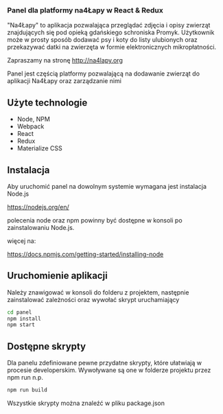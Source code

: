 ### Panel dla platformy na4Łapy w React & Redux

"Na4Łapy" to aplikacja pozwalająca przeglądać zdjęcia i opisy zwierząt znajdujących się pod opieką gdańskiego schroniska Promyk. Użytkownik może w prosty sposób dodawać psy i koty do listy ulubionych oraz przekazywać datki na zwierzęta w formie elektronicznych mikropłatności.

Zapraszamy na stronę http://na4lapy.org

Panel jest częścią platformy pozwalającą na dodawanie zwierząt do aplikacji Na4Łapy oraz zarządzanie nimi

## Użyte technologie

* Node, NPM
* Webpack
* React
* Redux
* Materialize CSS

## Instalacja

Aby uruchomić panel na dowolnym systemie wymagana jest instalacja Node.js

https://nodejs.org/en/

polecenia node oraz npm powinny być dostępne w konsoli po zainstalowaniu Node.js.

więcej na:

https://docs.npmjs.com/getting-started/installing-node

## Uruchomienie aplikacji

Należy znawigować w konsoli do folderu z projektem, następnie zainstalować zależności oraz wywołać skrypt uruchamiający 


```sh
cd panel
npm install
npm start
```

## Dostępne skrypty

Dla panelu zdefiniowane pewne przydatne skrypty, które ułatwiają w procesie developerskim. Wywoływane są one w folderze projektu przez npm run n.p.

```sh
npm run build
```

Wszystkie skrypty można znaleźć w pliku package.json
